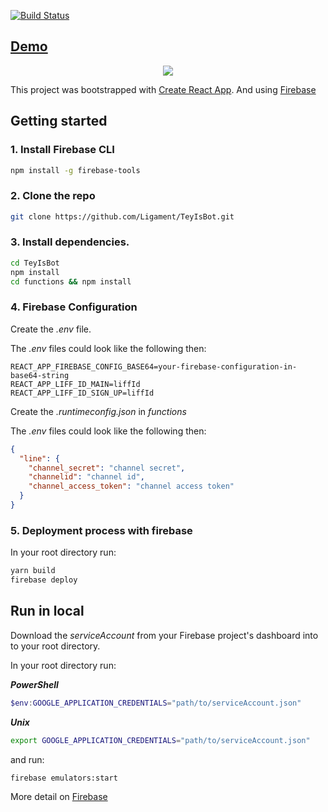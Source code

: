 [![Build Status](https://travis-ci.com/Ligament/TeyIsBot.svg?branch=master)](https://travis-ci.com/Ligament/TeyIsBot)


## [Demo](https://lin.ee/McYex7Z)

<p align="center">
	<img src="https://qr-official.line.me/sid/M/932uadig.png">
</p>

This project was bootstrapped with [Create React App](https://github.com/facebook/create-react-app). And using [Firebase](https://firebase.google.com/)

## Getting started

### 1. Install Firebase CLI

```bash
npm install -g firebase-tools
```

### 2. Clone the repo

```bash
git clone https://github.com/Ligament/TeyIsBot.git
```

### 3. Install dependencies.

```bash
cd TeyIsBot
npm install
cd functions && npm install
```

### 4. Firebase Configuration

Create the *.env* file.

The *.env* files could look like the following then:

```env
REACT_APP_FIREBASE_CONFIG_BASE64=your-firebase-configuration-in-base64-string
REACT_APP_LIFF_ID_MAIN=liffId
REACT_APP_LIFF_ID_SIGN_UP=liffId
```

Create the *.runtimeconfig.json* in *functions*

The *.env* files could look like the following then:

```json
{
  "line": {
    "channel_secret": "channel secret",
    "channelid": "channel id",
    "channel_access_token": "channel access token"
  }
}
```

### 5. Deployment process with firebase

In your root directory run:
```bash
yarn build
firebase deploy
```

## Run in local

Download the *serviceAccount* from your Firebase project's dashboard into to your root directory.

In your root directory run:

***PowerShell***
```powershell
$env:GOOGLE_APPLICATION_CREDENTIALS="path/to/serviceAccount.json"
```

***Unix***
```bash
export GOOGLE_APPLICATION_CREDENTIALS="path/to/serviceAccount.json"
```

and run:
```bash
firebase emulators:start
```

More detail on [Firebase](https://firebase.google.com/docs/functions/local-emulator#set_up_admin_credentials_optional)
